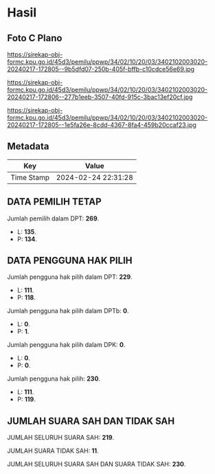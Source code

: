 # Hasil

## Foto C Plano

https://sirekap-obj-formc.kpu.go.id/45d3/pemilu/ppwp/34/02/10/20/03/3402102003020-20240217-172805--9b5dfd07-250b-405f-bffb-c10cdce56e69.jpg

https://sirekap-obj-formc.kpu.go.id/45d3/pemilu/ppwp/34/02/10/20/03/3402102003020-20240217-172806--277b1eeb-3507-40fd-915c-3bac13ef20cf.jpg

https://sirekap-obj-formc.kpu.go.id/45d3/pemilu/ppwp/34/02/10/20/03/3402102003020-20240217-172805--1e5fa26e-8cdd-4367-8fa4-459b20ccaf23.jpg


## Metadata

| Key        | Value               |
| ---------- | ------------------- |
| Time Stamp | 2024-02-24 22:31:28 |


## DATA PEMILIH TETAP

Jumlah pemilih dalam DPT: **269**.
 * L: **135**.
 * P: **134**.

## DATA PENGGUNA HAK PILIH

Jumlah pengguna hak pilih dalam DPT: **229**.
 * L: **111**.
 * P: **118**.

Jumlah pengguna hak pilih dalam DPTb: **0**.
 * L: **0**.
 * P: **1**.

Jumlah pengguna hak pilih dalam DPK: **0**.
 * L: **0**.
 * P: **0**.

Jumlah pengguna hak pilih: **230**.
 * L: **111**.
 * P: **119**.

## JUMLAH SUARA SAH DAN TIDAK SAH

JUMLAH SELURUH SUARA SAH: **219**.

JUMLAH SUARA TIDAK SAH: **11**.

JUMLAH SELURUH SUARA SAH DAN SUARA TIDAK SAH: **230**.


